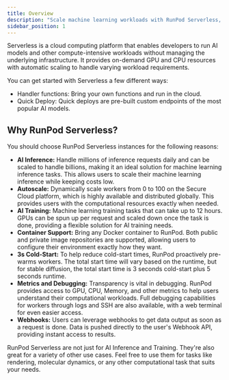 ```yaml
---
title: Overview
description: "Scale machine learning workloads with RunPod Serverless, offering flexible GPU computing for AI inference, training, and general compute, with pay-per-second pricing and fast deployment options for custom endpoints and handler functions."
sidebar_position: 1
---
```


Serverless is a cloud computing platform that enables developers to run AI models and other compute-intensive workloads without managing the underlying infrastructure. It provides on-demand GPU and CPU resources with automatic scaling to handle varying workload requirements.

You can get started with Serverless a few different ways:

- Handler functions: Bring your own functions and run in the cloud.
- Quick Deploy: Quick deploys are pre-built custom endpoints of the most popular AI models.

## Why RunPod Serverless?

You should choose RunPod Serverless instances for the following reasons:

- **AI Inference:** Handle millions of inference requests daily and can be scaled to handle billions, making it an ideal solution for machine learning inference tasks. This allows users to scale their machine learning inference while keeping costs low.
- **Autoscale:** Dynamically scale workers from 0 to 100 on the Secure Cloud platform, which is highly available and distributed globally. This provides users with the computational resources exactly when needed.
- **AI Training:** Machine learning training tasks that can take up to 12 hours. GPUs can be spun up per request and scaled down once the task is done, providing a flexible solution for AI training needs.
- **Container Support:** Bring any Docker container to RunPod. Both public and private image repositories are supported, allowing users to configure their environment exactly how they want.
- **3s Cold-Start:** To help reduce cold-start times, RunPod proactively pre-warms workers. The total start time will vary based on the runtime, but for stable diffusion, the total start time is 3 seconds cold-start plus 5 seconds runtime.
- **Metrics and Debugging:** Transparency is vital in debugging. RunPod provides access to GPU, CPU, Memory, and other metrics to help users understand their computational workloads. Full debugging capabilities for workers through logs and SSH are also available, with a web terminal for even easier access.
- **Webhooks:** Users can leverage webhooks to get data output as soon as a request is done. Data is pushed directly to the user's Webhook API, providing instant access to results.

RunPod Serverless are not just for AI Inference and Training.
They're also great for a variety of other use cases.
Feel free to use them for tasks like rendering, molecular dynamics, or any other computational task that suits your needs.

<!--
### Endpoints

A Serverless Endpoint provides the REST API endpoint that serves your application.
You can create multiple endpoints for your application, each with its own configuration.

### Serverless handlers

Serverless handlers are the core of the Serverless platform.
They are the code that is executed when a request is made to a Serverless endpoint.
Handlers are written in Python and can be used to run any code that can be run in a Docker container.
-->